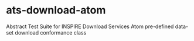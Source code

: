ats-download-atom
=================

Abstract Test Suite for INSPIRE Download Services Atom pre-defined data-set download conformance class
